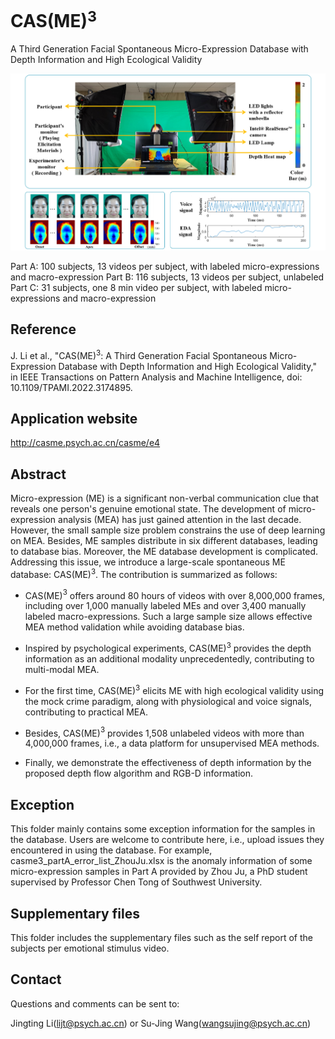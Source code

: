 # CAS(ME)$^3$


A Third Generation Facial Spontaneous Micro-Expression Database with Depth Information and High Ecological Validity

![image](https://github.com/jingtingEmmaLi/CAS-ME-3/blob/main/cas3cover.png)

Part A: 100 subjects, 13 videos per subject, with labeled micro-expressions and macro-expression
Part B: 116 subjects, 13 videos per subject, unlabeled
Part C: 31 subjects, one 8 min video per subject, with labeled micro-expressions and macro-expression

## Reference
J. Li et al., "CAS(ME)$^{3}$: A Third Generation Facial Spontaneous Micro-Expression Database with Depth Information and High Ecological Validity," in IEEE Transactions on Pattern Analysis and Machine Intelligence, doi: 10.1109/TPAMI.2022.3174895.
## Application website
http://casme.psych.ac.cn/casme/e4

## Abstract
Micro-expression (ME) is a significant non-verbal communication clue that reveals one person's genuine emotional state. The development of micro-expression analysis (MEA) has just gained attention in the last decade. However, the small sample size problem constrains the use of deep learning on MEA. Besides, ME samples distribute in six different databases, leading to database bias. Moreover, the ME database development is complicated. Addressing this issue, we introduce a large-scale spontaneous ME database: CAS(ME)$^{3}$. The contribution is summarized as follows:

-  CAS(ME)$^{3}$ offers around 80 hours of videos with over 8,000,000 frames, including over 1,000 manually labeled MEs and over 3,400 manually labeled macro-expressions. Such a large sample size allows effective MEA method validation while avoiding database bias. 
 
- Inspired by psychological experiments, CAS(ME)$^{3}$ provides the depth information as an additional modality unprecedentedly, contributing to multi-modal MEA.
 
- For the first time, CAS(ME)$^{3}$ elicits ME with high ecological validity using the mock crime paradigm, along with physiological and voice signals, contributing to practical MEA. 
 
- Besides, CAS(ME)$^{3}$ provides 1,508 unlabeled videos with more than 4,000,000 frames, i.e., a data platform for unsupervised MEA methods. 
 
- Finally, we demonstrate the effectiveness of depth information by the proposed depth flow algorithm and RGB-D information. 

##  Exception 
This folder mainly contains some exception information for the samples in the database.
Users are welcome to contribute here, i.e., upload issues they encountered in using the database.
For example, casme3_partA_error_list_ZhouJu.xlsx is the anomaly information of some micro-expression samples in Part A provided by Zhou Ju, a PhD student supervised by Professor Chen Tong of Southwest University.

## Supplementary files
This folder includes the supplementary files such as the self report of the subjects per emotional stimulus video. 

## Contact
Questions and comments can be sent to:

Jingting Li(lijt@psych.ac.cn) or Su-Jing Wang(wangsujing@psych.ac.cn)
